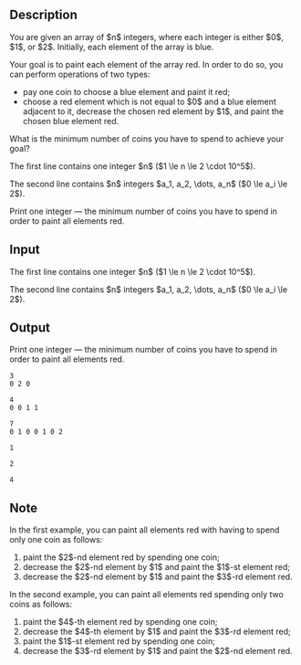 ## Description

<div><p>You are given an array of $n$ integers, where each integer is either $0$, $1$, or $2$. Initially, each element of the array is blue.</p><p>Your goal is to paint each element of the array red. In order to do so, you can perform operations of two types:</p><ul> <li> pay one coin to choose a blue element and paint it red; </li><li> choose a red element which is not equal to $0$ and a blue element <span class="tex-font-style-bf">adjacent</span> to it, decrease the chosen red element by $1$, and paint the chosen blue element red. </li></ul><p>What is the minimum number of coins you have to spend to achieve your goal?</p></div><div class="input-specification"><p>The first line contains one integer $n$ ($1 \le n \le 2 \cdot 10^5$).</p><p>The second line contains $n$ integers $a_1, a_2, \dots, a_n$ ($0 \le a_i \le 2$).</p></div><div class="output-specification"><p>Print one integer — the minimum number of coins you have to spend in order to paint all elements red.</p></div>

## Input

<p>The first line contains one integer $n$ ($1 \le n \le 2 \cdot 10^5$).</p><p>The second line contains $n$ integers $a_1, a_2, \dots, a_n$ ($0 \le a_i \le 2$).</p>

## Output

<p>Print one integer — the minimum number of coins you have to spend in order to paint all elements red.</p>





```input1
3
0 2 0
```




```input2
4
0 0 1 1
```




```input3
7
0 1 0 0 1 0 2
```




```output1
1
```




```output2
2
```




```output3
4
```



## Note

<p>In the first example, you can paint all elements red with having to spend only one coin as follows:</p><ol> <li> paint the $2$-nd element red by spending one coin; </li><li> decrease the $2$-nd element by $1$ and paint the $1$-st element red; </li><li> decrease the $2$-nd element by $1$ and paint the $3$-rd element red. </li></ol><p>In the second example, you can paint all elements red spending only two coins as follows:</p><ol> <li> paint the $4$-th element red by spending one coin; </li><li> decrease the $4$-th element by $1$ and paint the $3$-rd element red; </li><li> paint the $1$-st element red by spending one coin; </li><li> decrease the $3$-rd element by $1$ and paint the $2$-nd element red. </li></ol>
